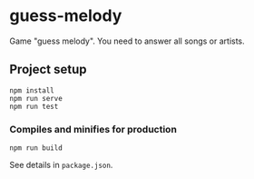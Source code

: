 # guess-melody

Game "guess melody". You need to answer all songs or artists.

## Project setup
```
npm install
npm run serve
npm run test
```

### Compiles and minifies for production
```
npm run build
```

See details in `package.json`.
